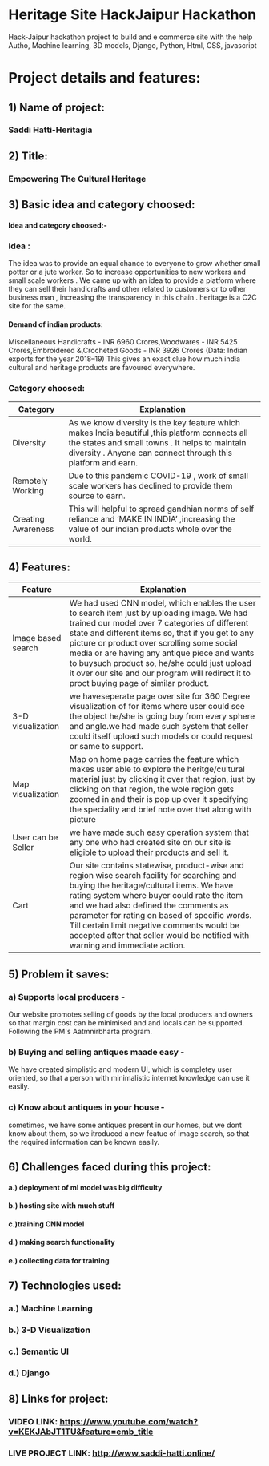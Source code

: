 # Heritage Site HackJaipur Hackathon
Hack-Jaipur hackathon project to build and e commerce site with the help Autho, Machine learning, 3D models,  Django, Python, Html, CSS, javascript

# Project details and features:
## 1) Name of project:
### Saddi Hatti-Heritagia

## 2) Title:
### Empowering The Cultural Heritage 

## 3) Basic idea and category choosed:
#### Idea and category choosed:-
### Idea :
The idea was to provide an equal chance to everyone to grow whether small potter or a jute worker. So to increase opportunities to new workers and small scale workers . We came up with an idea to provide a platform where they can sell their handicrafts and other related to customers or to other business man , increasing the transparency in this chain . heritage is a  C2C  site for the same.
#### Demand of indian products:
Miscellaneous Handicrafts - INR 6960 Crores,Woodwares - INR 5425 Crores,Embroidered &,Crocheted Goods - INR 3926 Crores 
(Data: Indian exports for the year 2018–19)
This gives an exact clue how much india cultural and heritage products are favoured everywhere.
### Category choosed:
Category | Explanation
------------ | -------------
Diversity | As we know diversity is the key feature which makes India beautiful ,this platform connects all the states and small towns  . It helps to maintain diversity . Anyone can connect through this platform and earn. 
Remotely Working | Due to this pandemic COVID-19 , work of small scale workers has declined to provide them source to earn.
Creating Awareness | This will helpful to spread gandhian norms of self reliance and ‘MAKE IN INDIA’  ,increasing the value of our indian products whole over the world.

## 4) Features:
Feature | Explanation
------------ | -------------
Image based search | We had used CNN model, which enables the user to search item just by uploading image. We had trained our model over 7 categories of different state and different items so, that if you get to any picture or product over scrolling some social media or are having any antique piece and wants to buysuch product so, he/she could just upload it over our site and our program will redirect it to proct buying page of similar product.  
3-D visualization | we haveseperate page over site for 360 Degree visualization of for items where user could see the object he/she is going buy from every sphere and angle.we had made such system that seller could itself upload such models or could request or same to support.
Map visualization | Map on home page carries the feature which makes user able to explore the heritge/cultural material just by clicking it over that region, just by clicking on that region, the wole region gets zoomed in and their is pop up over it specifying the speciality and brief note over that along with picture 
User can be Seller | we have made such easy operation system that any one who had created site on our site is eligible to upload their products and sell it.
Cart | Our site contains statewise, product-wise and region wise search facility for searching and buying the heritage/cultural items. We have rating system where buyer could rate the item and we had also defined the comments as parameter for rating on based of specific words. Till certain limit negative comments would be accepted after that seller would be notified with warning and immediate action.   

## 5) Problem it saves:
### a) Supports local producers - 
 Our website promotes selling of goods by the local producers and owners so that margin cost can be minimised and and locals can be supported. Following the PM's Aatmnirbharta program.
### b) Buying and selling antiques maade easy -
 We have created simplistic and modern UI, which is completey user oriented, so that a person with minimalistic internet knowledge can use it easily.
### c) Know about antiques in your house - 
 sometimes, we have some antiques present in our homes, but we dont know about them, so we itroduced a new featue of image search, so that the required information can be known easily.

## 6) Challenges faced during this project:
#### a.) deployment of ml model was big difficulty
#### b.) hosting site with much stuff
#### c.)training CNN model
#### d.) making search functionality
#### e.) collecting data for training

## 7) Technologies used:
### a.) Machine Learning
### b.) 3-D Visualization
### c.) Semantic UI
### d.) Django



## 8) Links for project:
### VIDEO LINK: https://www.youtube.com/watch?v=KEKJAbJT1TU&feature=emb_title
### LIVE PROJECT LINK: http://www.saddi-hatti.online/

##  
